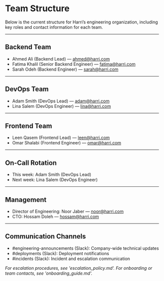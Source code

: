 # Team Structure

Below is the current structure for Harri’s engineering organization, including key roles and contact information for each team.

---

## Backend Team

- Ahmed Ali (Backend Lead) — ahmed@harri.com
- Fatima Khalil (Senior Backend Engineer) — fatima@harri.com
- Sarah Odeh (Backend Engineer) — sarah@harri.com

---

## DevOps Team

- Adam Smith (DevOps Lead) — adam@harri.com
- Lina Salem (DevOps Engineer) — lina@harri.com

---

## Frontend Team

- Leen Qasem (Frontend Lead) — leen@harri.com
- Omar Shalabi (Frontend Engineer) — omar@harri.com

---

## On-Call Rotation

- This week: Adam Smith (DevOps Lead)
- Next week: Lina Salem (DevOps Engineer)

---

## Management

- Director of Engineering: Noor Jaber — noor@harri.com
- CTO: Hossam Doleh — hossam@harri.com

---

## Communication Channels

- #engineering-announcements (Slack): Company-wide technical updates
- #deployments (Slack): Deployment notifications
- #incidents (Slack): Incident and escalation communication

*For escalation procedures, see 'escalation_policy.md'. For onboarding or team contacts, see 'onboarding_guide.md'.*
